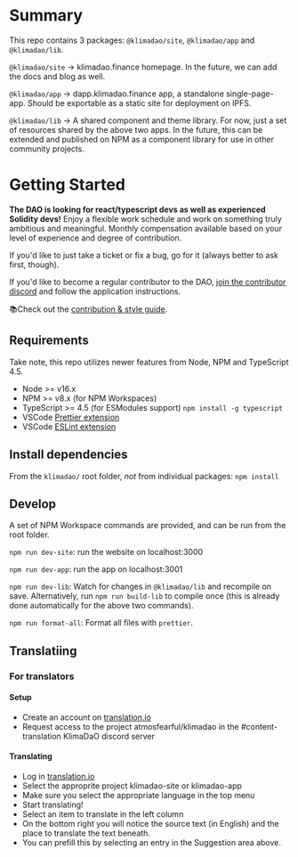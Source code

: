 # Summary

This repo contains 3 packages: `@klimadao/site`, `@klimadao/app` and `@klimadao/lib`.

`@klimadao/site` -> klimadao.finance homepage. In the future, we can add the docs and blog as well.

`@klimadao/app` -> dapp.klimadao.finance app, a standalone single-page-app. Should be exportable as a static site for deployment on IPFS.

`@klimadao/lib` -> A shared component and theme library. For now, just a set of resources shared by the above two apps. In the future, this can be extended and published on NPM as a component library for use in other community projects.

# Getting Started

**The DAO is looking for react/typescript devs as well as experienced Solidity devs!** Enjoy a flexible work schedule and work on something truly ambitious and meaningful. Monthly compensation available based on your level of experience and degree of contribution.

If you'd like to just take a ticket or fix a bug, go for it (always better to ask first, though).

If you'd like to become a regular contributor to the DAO, [join the contributor discord](https://discord.gg/wuzAzUdcqW) and follow the application instructions.

📚Check out the [contribution & style guide](https://github.com/KlimaDAO/klimadao/wiki).

## Requirements

Take note, this repo utilizes newer features from Node, NPM and TypeScript 4.5.

- Node >= v16.x
- NPM >= v8.x (for NPM Workspaces)
- TypeScript >= 4.5 (for ESModules support) `npm install -g typescript`
- VSCode [Prettier extension](https://marketplace.visualstudio.com/items?itemName=esbenp.prettier-vscode)
- VSCode [ESLint extension](https://marketplace.visualstudio.com/items?itemName=dbaeumer.vscode-eslint)

## Install dependencies

From the `klimadao/` root folder, _not_ from individual packages:
`npm install`

## Develop

A set of NPM Workspace commands are provided, and can be run from the root folder.

`npm run dev-site`: run the website on localhost:3000

`npm run dev-app`: run the app on localhost:3001

`npm run dev-lib`: Watch for changes in `@klimadao/lib` and recompile on save. Alternatively, run `npm run build-lib` to compile once (this is already done automatically for the above two commands).

`npm run format-all`: Format all files with `prettier`.

## Translatiing

### For translators

#### Setup

- Create an account on [translation.io](https://translation.io)
- Request access to the project atmosfearful/klimadao in the #content-translation KlimaDaO discord server

#### Translating

- Log in [translation.io](https://translation.io)
- Select the approprite project klimadao-site or klimadao-app
- Make sure you select the appropriate language in the top menu
- Start translating!
- Select an item to translate in the left column
- On the bottom right you will notice the source text (in English) and the place to translate the text beneath.
- You can prefill this by selecting an entry in the Suggestion area above.
